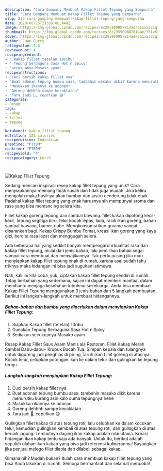```yaml
---
description: "Cara Gampang Membuat Kakap Fillet Tepung yang Sempurna"
title: "Cara Gampang Membuat Kakap Fillet Tepung yang Sempurna"
slug: 226-cara-gampang-membuat-kakap-fillet-tepung-yang-sempurna
date: 2020-08-26T21:09:08.440Z
image: https://img-global.cpcdn.com/recipes/8c295909887814ae/751x532cq70/kakap-fillet-tepung-foto-resep-utama.jpg
thumbnail: https://img-global.cpcdn.com/recipes/8c295909887814ae/751x532cq70/kakap-fillet-tepung-foto-resep-utama.jpg
cover: https://img-global.cpcdn.com/recipes/8c295909887814ae/751x532cq70/kakap-fillet-tepung-foto-resep-utama.jpg
author: Juan Curry
ratingvalue: 4.6
reviewcount: 4
recipeingredient:
- " Kakap fillet tetelan 10ribu"
- " Tepung Serbaguna Sasa Hot n Spicy"
- "secukupnya Masako ayam"
recipeinstructions:
- "Cuci bersih kakap fillet nya"
- "Buat adonan tepung bumbu sasa, tambahin masako dikit karena menurutku kurang asin kalo cuma tepungnya hehe"
- "Masukkan ikannya ke adonan"
- "Goreng dehhhh sampe kecoklatan"
- "Tara jadi 🤗, cepetkan 😅"
categories:
- Resep
tags:
- kakap
- fillet
- tepung

katakunci: kakap fillet tepung 
nutrition: 123 calories
recipecuisine: Indonesian
preptime: "PT19M"
cooktime: "PT50M"
recipeyield: "4"
recipecategory: Lunch

---
```



![Kakap Fillet Tepung](https://img-global.cpcdn.com/recipes/8c295909887814ae/751x532cq70/kakap-fillet-tepung-foto-resep-utama.jpg)

Sedang mencari inspirasi resep kakap fillet tepung yang unik? Cara menyiapkannya memang tidak susah dan tidak juga mudah. Jika keliru mengolah maka hasilnya akan hambar dan justru cenderung tidak enak. Padahal kakap fillet tepung yang enak harusnya sih mempunyai aroma dan rasa yang bisa memancing selera kita.

Fillet kakap goreng tepung dan sambal bawang. fillet kakap dipotong kecil-kecil, tepung segitiga biru, telur kocok lepas, lada, racik ikan goreng, bahan sambal bawang, bamer, cabe. Mengkonsumsi ikan gurame sangat disarankan bagi. Kakap Crispy Bumbu Tomat, kreasi ikan goreng yang kaya gizi, bercita rasa lezat dan menggugah selera.

Ada beberapa hal yang sedikit banyak mempengaruhi kualitas rasa dari kakap fillet tepung, mulai dari jenis bahan, lalu pemilihan bahan segar sampai cara membuat dan menyajikannya. Tak perlu pusing jika mau menyiapkan kakap fillet tepung enak di rumah, karena asal sudah tahu triknya maka hidangan ini bisa jadi suguhan istimewa.


Nah, kali ini kita coba, yuk, ciptakan kakap fillet tepung sendiri di rumah. Tetap berbahan yang sederhana, sajian ini dapat memberi manfaat dalam membantu menjaga kesehatan tubuhmu sekeluarga. Anda bisa membuat Kakap Fillet Tepung menggunakan 3 jenis bahan dan 5 langkah pembuatan. Berikut ini langkah-langkah untuk membuat hidangannya.

<!--inarticleads1-->

##### Bahan-bahan dan bumbu yang diperlukan dalam menyiapkan Kakap Fillet Tepung:

1. Siapkan  Kakap fillet (tetelan) 10ribu
1. Gunakan  Tepung Serbaguna Sasa Hot n Spicy
1. Sediakan secukupnya Masako ayam


Resep Kakap Fillet Saus Asam Manis ala Restoran. Fillet Kakap Merah Sambal Dabu-dabu+ Krupuk Bocah Tua. Simpan kepala dan tulangnya untuk digoreng jadi penghias di piring Taruh ikan fillet goreng di atasnya. Kocok telur, celupkan potongan ikan ke dalam telur dan gulingkan ke tepung terigu. 

<!--inarticleads2-->

##### Langkah-langkah menyiapkan Kakap Fillet Tepung:

1. Cuci bersih kakap fillet nya
1. Buat adonan tepung bumbu sasa, tambahin masako dikit karena menurutku kurang asin kalo cuma tepungnya hehe
1. Masukkan ikannya ke adonan
1. Goreng dehhhh sampe kecoklatan
1. Tara jadi 🤗, cepetkan 😅


Gulingkan fillet kakap di atas tepung roti, lalu celupkan ke dalam kocokan telur, kemudian gulingkan kembali di atas tepung roti, dan gulingkan di atas keripik jagung. Lembutnya daging ikan kakap adalah nilai utama. Kreasi hidangan ikan kakap tentu saja ada banyak. Untuk itu, berikut adalah sepuluh olahan ikan kakap yang bisa jadi referensi kulineranmu! Bayangkan jika penjual melego fillet tilapia dan dilabeli sebagai kakap. 

Gimana nih? Mudah bukan? Itulah cara membuat kakap fillet tepung yang bisa Anda lakukan di rumah. Semoga bermanfaat dan selamat mencoba!
